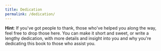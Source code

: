 ```yaml
---
title: Dedication
permalink: /dedication/
---
```


__Hint__: If you've got people to thank, those who've helped you along the way, feel free to drop those here. You can make it short and sweet, or write a lengthy dedication, with more details and insight into you and why you're dedicating this book to those who assist you.
